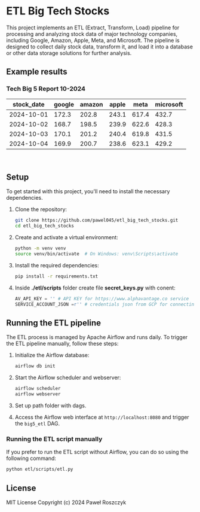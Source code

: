 # ETL Big Tech Stocks

This project implements an ETL (Extract, Transform, Load) pipeline for processing and analyzing stock data of major technology companies, including Google, Amazon, Apple, Meta, and Microsoft. The pipeline is designed to collect daily stock data, transform it, and load it into a database or other data storage solutions for further analysis.

## Example results
### Tech Big 5 Report 10-2024

| stock_date  | google  | amazon  | apple  | meta    | microsoft |
|-------------|---------|---------|--------|---------|-----------|
| 2024-10-01  | 172.3   | 202.8   | 243.1  | 617.4   | 432.7     |
| 2024-10-02  | 168.7   | 198.5   | 239.9  | 622.6   | 428.3     |
| 2024-10-03  | 170.1   | 201.2   | 240.4  | 619.8   | 431.5     |
| 2024-10-04  | 169.9   | 200.7   | 238.6  | 623.1   | 429.2     |

<br>

## Setup

To get started with this project, you'll need to install the necessary dependencies.

1. Clone the repository:

    ```bash
    git clone https://github.com/pawel045/etl_big_tech_stocks.git
    cd etl_big_tech_stocks

2. Create and activate a virtual environment:

    ```bash
    python -m venv venv
    source venv/bin/activate  # On Windows: venv\Scripts\activate

3. Install the required dependencies:

    ```bash
    pip install -r requirements.txt

4. Inside <b>./etl/scripts</b> folder create file <b>secret_keys.py</b> with conent:

    ```python
    AV_API_KEY = '' # API KEY for https://www.alphavantage.co service
    SERVICE_ACCOUNT_JSON =r'' # credentials json from GCP for connecting with bigquery table

## Running the ETL pipeline

The ETL process is managed by Apache Airflow and runs daily. To trigger the ETL pipeline manually, follow these steps:

1. Initialize the Airflow database:

    ```bash
    airflow db init

2. Start the Airflow scheduler and webserver:

    ```bash
    airflow scheduler
    airflow webserver

3. Set up path folder with dags.
    
4. Access the Airflow web interface at `http://localhost:8080` and trigger the `big5_etl` DAG.

### Running the ETL script manually

If you prefer to run the ETL script without Airflow, you can do so using the following command:

  ``` bash
  python etl/scripts/etl.py
  ```

## License

MIT License
Copyright (c) 2024 Paweł Roszczyk
